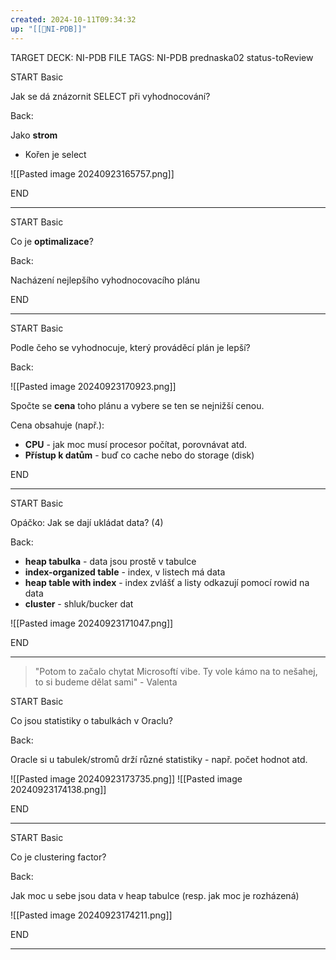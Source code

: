 ```yaml
---
created: 2024-10-11T09:34:32
up: "[[📖NI-PDB]]"
---
```


TARGET DECK: NI-PDB
FILE TAGS: NI-PDB prednaska02 status-toReview


START
Basic

Jak se dá znázornit SELECT při vyhodnocování?

Back:

Jako **strom**
- Kořen je select

![[Pasted image 20240923165757.png]]
<!--ID: 1728921214670-->
END

---


START
Basic

Co je **optimalizace**?

Back:

Nacházení nejlepšího vyhodnocovacího plánu
<!--ID: 1728921214673-->
END

---


START
Basic

Podle čeho se vyhodnocuje, který prováděcí plán je lepší?

Back:

![[Pasted image 20240923170923.png]]

Spočte se **cena** toho plánu a vybere se ten se nejnižší cenou.

Cena obsahuje (např.):
- **CPU** - jak moc musí procesor počítat, porovnávat atd.
- **Přístup k datům** - buď co cache nebo do storage (disk)
<!--ID: 1728921214675-->
END

---


START
Basic

Opáčko: Jak se dají ukládat data? (4)

Back:

- **heap tabulka** - data jsou prostě v tabulce
- **index-organized table** - index, v listech má data
- **heap table with index** - index zvlášť a listy odkazují pomocí rowid na data
- **cluster** - shluk/bucker dat

![[Pasted image 20240923171047.png]]
<!--ID: 1728921214678-->
END

---

> "Potom to začalo chytat Microsoftí vibe. Ty vole kámo na to nešahej, to si budeme dělat sami" - Valenta


START
Basic

Co jsou statistiky o tabulkách v Oraclu?

Back:

Oracle si u tabulek/stromů drží různé statistiky - např. počet hodnot atd.

![[Pasted image 20240923173735.png]]
![[Pasted image 20240923174138.png]]
<!--ID: 1728921214681-->
END

---


START
Basic

Co je clustering factor?

Back:

Jak moc u sebe jsou data v heap tabulce (resp. jak moc je rozházená)

![[Pasted image 20240923174211.png]]
<!--ID: 1728921214684-->
END

---


